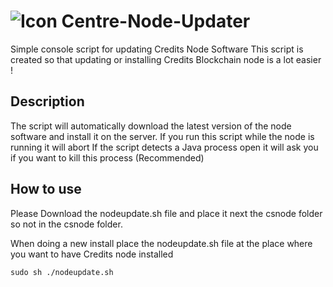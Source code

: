 # ![Icon](https://centr.tech/wp-content/uploads/CENTR-Concept-Logo-1.png) Centre-Node-Updater
Simple console script for updating Credits Node Software
This script is created so that updating or installing Credits Blockchain node is a lot easier !

## Description

The script will automatically download the latest version of the node software and install it on the server.
If you run this script while the node is running it will abort
If the script detects a Java process open it will ask you if you want to kill this process (Recommended)


## How to use
Please Download the nodeupdate.sh file and place it next the csnode folder so not in the csnode folder.

When doing a new install place the nodeupdate.sh file at the place where you want to have Credits node installed

```
sudo sh ./nodeupdate.sh
```
